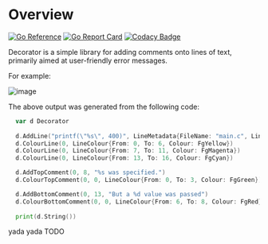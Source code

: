 # Overview

[![Go Reference](https://pkg.go.dev/badge/github.com/BradleyChatha/decorator.svg)](https://pkg.go.dev/github.com/BradleyChatha/decorator)
[![Go Report Card](https://goreportcard.com/badge/github.com/BradleyChatha/decorator)](https://goreportcard.com/report/github.com/BradleyChatha/decorator)
[![Codacy Badge](https://app.codacy.com/project/badge/Grade/88d207c6fb6a4869960a5cbb29ecaaa7)](https://www.codacy.com/gh/BradleyChatha/decorator/dashboard?utm_source=github.com&amp;utm_medium=referral&amp;utm_content=BradleyChatha/decorator&amp;utm_campaign=Badge_Grade)

Decorator is a simple library for adding comments onto lines of text, primarily aimed at user-friendly error messages.

For example:

![image](https://user-images.githubusercontent.com/3835574/138582615-02f3edb5-51ba-4af3-9edf-03fc901d2d8e.png)

The above output was generated from the following code:

```go
  var d Decorator
	
  d.AddLine("printf(\"%s\", 400)", LineMetadata{FileName: "main.c", LineNumber: 5})
  d.ColourLine(0, LineColour{From: 0, To: 6, Colour: FgYellow})
  d.ColourLine(0, LineColour{From: 7, To: 11, Colour: FgMagenta})
  d.ColourLine(0, LineColour{From: 13, To: 16, Colour: FgCyan})

  d.AddTopComment(0, 8, "%s was specified.")
  d.ColourTopComment(0, 0, LineColour{From: 0, To: 3, Colour: FgGreen})

  d.AddBottomComment(0, 13, "But a %d value was passed")
  d.ColourBottomComment(0, 0, LineColour{From: 6, To: 8, Colour: FgRed})
  
  print(d.String())
```

yada yada TODO
